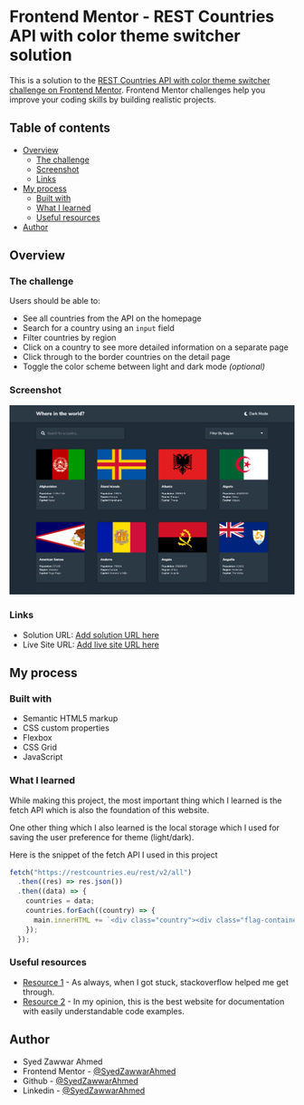 # Frontend Mentor - REST Countries API with color theme switcher solution

This is a solution to the [REST Countries API with color theme switcher challenge on Frontend Mentor](https://www.frontendmentor.io/challenges/rest-countries-api-with-color-theme-switcher-5cacc469fec04111f7b848ca). Frontend Mentor challenges help you improve your coding skills by building realistic projects.

## Table of contents

- [Overview](#overview)
  - [The challenge](#the-challenge)
  - [Screenshot](#screenshot)
  - [Links](#links)
- [My process](#my-process)
  - [Built with](#built-with)
  - [What I learned](#what-i-learned)
  - [Useful resources](#useful-resources)
- [Author](#author)

## Overview

### The challenge

Users should be able to:

- See all countries from the API on the homepage
- Search for a country using an `input` field
- Filter countries by region
- Click on a country to see more detailed information on a separate page
- Click through to the border countries on the detail page
- Toggle the color scheme between light and dark mode _(optional)_

### Screenshot

![](screenshot.png)

### Links

- Solution URL: [Add solution URL here](https://github.com/SyedZawwarAhmed/Rest-Countries-API)
- Live Site URL: [Add live site URL here](https://syedzawwarahmed.github.io/Rest-Countries-API/)

## My process

### Built with

- Semantic HTML5 markup
- CSS custom properties
- Flexbox
- CSS Grid
- JavaScript

### What I learned

While making this project, the most important thing which I learned is the fetch API which is also the foundation of this website.

One other thing which I also learned is the local storage which I used for saving the user preference for theme (light/dark).

Here is the snippet of the fetch API I used in this project
```js
fetch("https://restcountries.eu/rest/v2/all")
  .then((res) => res.json())
  .then((data) => {
    countries = data;
    countries.forEach((country) => {
      main.innerHTML += `<div class="country"><div class="flag-container"><img class="flag" src=${country.flag}></div><div class="country-details"><h2 class="country-name">${country.name}</h2><span><strong>Population: </strong>${country.population}</span><br><span><strong>Region: </strong>${country.region}</span><br><span><strong>Capital: </strong>${country.capital}</span></div></div>`;
    });
  });
```

### Useful resources

- [Resource 1](https://www.stackoverflow.com) - As always, when I got stuck, stackoverflow helped me get through.
- [Resource 2](https://www.w3schools.com) - In my opinion, this is the best website for documentation with easily understandable code examples.

## Author

- Syed Zawwar Ahmed
- Frontend Mentor - [@SyedZawwarAhmed](https://www.frontendmentor.io/profile/SyedZawwarAhmed)
- Github - [@SyedZawwarAhmed](https://github.com/SyedZawwarAhmed)
- Linkedin - [@SyedZawwarAhmed](https://www.linkedin.com/in/syed-zawwar-ahmed-b7345a1b8/)